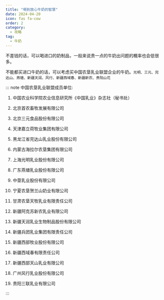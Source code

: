 ```yaml
---
title: "喝到放心牛奶的智慧"
date: 2024-04-20
icon: fas fa-cow
order: 2
category:
  - 攻略
tag:
  - 牛奶
---
```


不差钱的话，可以喝进口的奶制品，一般来说贵一点的牛奶出问题的概率也会低很多。

不能都买进口牛奶的话，可以考虑买中国农垦乳业联盟企业的牛奶。`光明、三元、完达山、燕塘、新疆天润、风行、新疆西域春、新疆新农、贵阳山花`

::: note
中国农垦乳业联盟成员单位: 

1. 中国农业科学院农业信息研究所《中国乳业》杂志社（秘书处）

2. 北京首农畜牧发展有限公司

3. 北京三元食品股份有限公司

4. 天津嘉立荷牧业集团有限公司

5. 黑龙江省完达山乳业股份有限公司

6. 内蒙古海拉尔农垦集团有限公司

7. 上海光明乳业股份有限公司

8. 广东燕塘乳业股份有限公司

9. 中垦乳业股份有限公司

10. 宁夏农垦贺兰山奶业有限公司

11. 甘肃农垦天牧乳业有限责任公司

12. 新疆阿克苏新农乳业有限公司

13. 新疆天润乳业生物制品股份有限公司

14. 新疆兵团乳业集团有限责任公司

15. 新疆西部牧业股份有限公司

16. 新疆西域春有限责任公司

17. 新疆西部天山乳业有限公司

18. 广州风行乳业股份有限公司

19. 贵阳三联乳业有限公司

:::